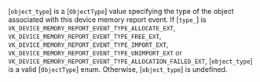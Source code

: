 [`object_type`] is a [`ObjectType`] value specifying the type of
the object associated with this device memory report event.
If [`type_`] is `VK_DEVICE_MEMORY_REPORT_EVENT_TYPE_ALLOCATE_EXT`,
`VK_DEVICE_MEMORY_REPORT_EVENT_TYPE_FREE_EXT`,
`VK_DEVICE_MEMORY_REPORT_EVENT_TYPE_IMPORT_EXT`,
`VK_DEVICE_MEMORY_REPORT_EVENT_TYPE_UNIMPORT_EXT` or
`VK_DEVICE_MEMORY_REPORT_EVENT_TYPE_ALLOCATION_FAILED_EXT`,
[`object_type`] is a valid [`ObjectType`] enum.
Otherwise, [`object_type`] is undefined.